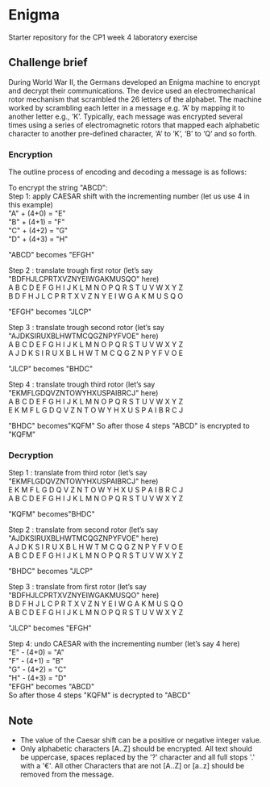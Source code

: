 # __Enigma__

Starter repository for the CP1 week 4 laboratory exercise

## __Challenge brief__
During World War II, the Germans developed an Enigma machine to encrypt and decrypt their communications. The device used an electromechanical rotor mechanism that scrambled the 26 letters of the alphabet. The machine worked by scrambling each letter in a message e.g. ‘A’ by mapping it to another letter e.g., ‘K’. Typically, each message was encrypted several times using a series of electromagnetic rotors that mapped each alphabetic character to another pre-defined character, ‘A’ to ‘K’, ‘B’ to ‘Q’ and so forth.  

### __Encryption__
The outline process of encoding and decoding a message is as follows:

To encrypt the string "ABCD":  
Step 1: apply CAESAR shift with the incrementing number (let us use 4 in this example)  
"A" + (4+0) = "E"  
"B" + (4+1) = "F"  
"C" + (4+2) = "G"  
"D" + (4+3) = "H"  

"ABCD" becomes "EFGH"

Step 2 : translate trough first rotor (let’s say "BDFHJLCPRTXVZNYEIWGAKMUSQO" here)  
 A B C D E F G H I J K L M N O P Q R S T U V W X Y Z  
 B D F H J L C P R T X V Z N Y E I W G A K M U S Q O  

"EFGH" becomes "JLCP"

Step 3 : translate trough second rotor (let’s say "AJDKSIRUXBLHWTMCQGZNPYFVOE" here)  
A B C D E F G H I J K L M N O P Q R S T U V W X Y Z  
A J D K S I R U X B L H W T M C Q G Z N P Y F V O E  

"JLCP" becomes "BHDC"  

Step 4 : translate trough third rotor (let’s say "EKMFLGDQVZNTOWYHXUSPAIBRCJ" here)  
A B C D E F G H I J K L M N O P Q R S T U V W X Y Z  
E K M F L G D Q V Z N T O W Y H X U S P A I B R C J  

"BHDC" becomes"KQFM"
So after those 4 steps "ABCD" is encrypted to "KQFM"

### __Decryption__  

Step 1 : translate from third rotor (let’s say "EKMFLGDQVZNTOWYHXUSPAIBRCJ" here)  
E K M F L G D Q V Z N T O W Y H X U S P A I B R C J  
A B C D E F G H I J K L M N O P Q R S T U V W X Y Z  

"KQFM" becomes"BHDC"  

Step 2 : translate from second rotor (let’s say "AJDKSIRUXBLHWTMCQGZNPYFVOE" here)  
A J D K S I R U X B L H W T M C Q G Z N P Y F V O E  
A B C D E F G H I J K L M N O P Q R S T U V W X Y Z  

"BHDC" becomes "JLCP"  

Step 3 : translate from first rotor (let’s say "BDFHJLCPRTXVZNYEIWGAKMUSQO" here)  
B D F H J L C P R T X V Z N Y E I W G A K M U S Q O  
A B C D E F G H I J K L M N O P Q R S T U V W X Y Z  

"JLCP" becomes "EFGH"  

Step 4: undo CAESAR with the incrementing number (let’s say 4 here)  
"E" - (4+0) = "A"  
"F" - (4+1) = "B"  
"G" - (4+2) = "C"  
"H" - (4+3) = "D"  
"EFGH" becomes "ABCD"  
So after those 4 steps "KQFM" is decrypted to "ABCD"  

## __Note__  

- The value of the Caesar shift can be a positive or negative integer value.  
- Only alphabetic characters [A..Z] should be encrypted. All text should be uppercase, spaces replaced by the '?' character and all full stops '.' with a '€'. All other Characters that are not [A..Z] or [a..z] should be removed from the message.  

